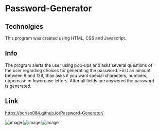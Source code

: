# Password-Generator


## Technolgies
This program was created using HTML, CSS and Javascript.

## Info
The program alerts the user using pop-ups and asks several questions of the user regarding choices for generating
the password. First an amount between 8 and 128, than asks if you want special charecters, numbers, uppercase or 
lowercase letters. After all fields are answered the password is generated. 

## Link
https://bcrisp084.github.io/Password-Generator/

![image](https://user-images.githubusercontent.com/73912705/105558724-3617f680-5cdd-11eb-81ea-775cfcf86fd8.png)
![image](https://user-images.githubusercontent.com/73912705/105558816-868f5400-5cdd-11eb-85c1-c4021e887347.png)
![image](https://user-images.githubusercontent.com/73912705/105558866-afafe480-5cdd-11eb-898c-d37ae4dfcb9b.png)
